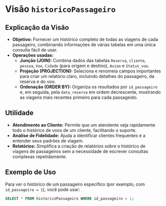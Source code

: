 # Visão `historicoPassageiro`

## Explicação da Visão

- **Objetivo:** Fornecer um histórico completo de todas as viagens de cada passageiro, combinando informações de várias tabelas em uma única consulta fácil de usar.
- **Operações usadas:**
    - **Junção (JOIN):** Combina dados das tabelas `Reserva`, `cliente`, `pessoa`, `Voo`, `Cidade` (para origem e destino), `Aviao` e `Status_voo`.
    - **Projeção (PROJECTION):** Seleciona e renomeia campos importantes para criar um relatório claro, incluindo detalhes do passageiro, da reserva e do voo.
    - **Ordenação (ORDER BY):** Organiza os resultados por `id_passageiro` e, em seguida, pela `data_reserva` em ordem decrescente, mostrando as viagens mais recentes primeiro para cada passageido.

## Utilidade

- **Atendimento ao Cliente:** Permite que um atendente veja rapidamente todo o histórico de voos de um cliente, facilitando o suporte.
- **Análise de Fidelidade:** Ajuda a identificar clientes frequentes e a entender seus padrões de viagem.
- **Relatórios:** Simplifica a criação de relatórios sobre o histórico de viagens de passageiros sem a necessidade de escrever consultas complexas repetidamente.

## Exemplo de Uso

Para ver o histórico de um passageiro específico (por exemplo, com `id_passageiro = 1`), você pode usar:

```sql
SELECT * FROM historicoPassageiro WHERE id_passageiro = 1;
```
